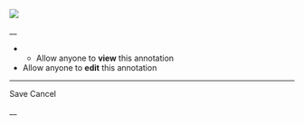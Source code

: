 ![](https://bat.bing.com/action/0?ti=56018282&Ver=2&mid=7ee3bebd-88b3-4cbe-b0ff-f91f3f2ad611&sid=201ffde0635411ee902411d77b750559&vid=20202bf0635411ee9ac03f2e618b0b9f&vids=0&msclkid=N&pi=0&lg=en-US&sw=800&sh=600&sc=24&nwd=1&tl=Shortform%20%7C%20Book&p=https%3A%2F%2Fwww.shortform.com%2Fapp%2Fbook%2Falgorithms-to-live-by%2Fpart-3&r=&lt=424&evt=pageLoad&sv=1&rn=804186)

__

  *   * Allow anyone to **view** this annotation
  * Allow anyone to **edit** this annotation



* * *

Save Cancel

__




